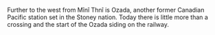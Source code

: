 Further to the west from Mînî Thnî is Ozada, another former Canadian Pacific station set in the Stoney nation. Today there is little more than a crossing and the start of the Ozada siding on the railway. 